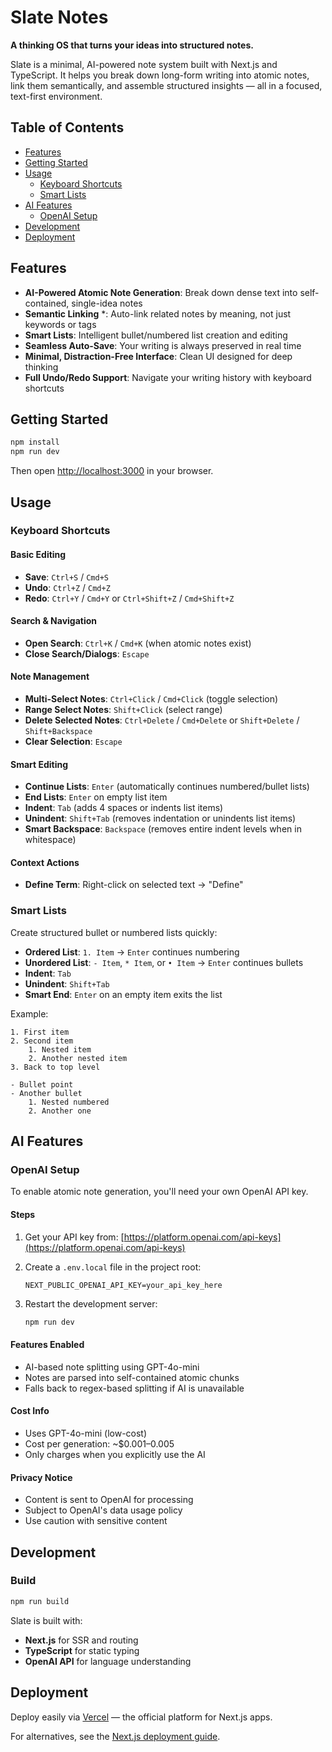 # Slate Notes

**A thinking OS that turns your ideas into structured notes.**

Slate is a minimal, AI-powered note system built with Next.js and TypeScript. It helps you break down long-form writing into atomic notes, link them semantically, and assemble structured insights — all in a focused, text-first environment.

## Table of Contents

- [Features](#features)
- [Getting Started](#getting-started)
- [Usage](#usage)
  - [Keyboard Shortcuts](#keyboard-shortcuts)
  - [Smart Lists](#smart-lists)
- [AI Features](#ai-features)
  - [OpenAI Setup](#openai-setup)
- [Development](#development)
- [Deployment](#deployment)

## Features

- **AI-Powered Atomic Note Generation**: Break down dense text into self-contained, single-idea notes
- **Semantic Linking** *: Auto-link related notes by meaning, not just keywords or tags
- **Smart Lists**: Intelligent bullet/numbered list creation and editing
- **Seamless Auto-Save**: Your writing is always preserved in real time
- **Minimal, Distraction-Free Interface**: Clean UI designed for deep thinking
- **Full Undo/Redo Support**: Navigate your writing history with keyboard shortcuts

## Getting Started

```bash
npm install
npm run dev
````

Then open [http://localhost:3000](http://localhost:3000) in your browser.

## Usage

### Keyboard Shortcuts

#### Basic Editing
* **Save**: `Ctrl+S` / `Cmd+S`
* **Undo**: `Ctrl+Z` / `Cmd+Z`
* **Redo**: `Ctrl+Y` / `Cmd+Y` or `Ctrl+Shift+Z` / `Cmd+Shift+Z`

#### Search & Navigation
* **Open Search**: `Ctrl+K` / `Cmd+K` (when atomic notes exist)
* **Close Search/Dialogs**: `Escape`

#### Note Management
* **Multi-Select Notes**: `Ctrl+Click` / `Cmd+Click` (toggle selection)
* **Range Select Notes**: `Shift+Click` (select range)
* **Delete Selected Notes**: `Ctrl+Delete` / `Cmd+Delete` or `Shift+Delete` / `Shift+Backspace`
* **Clear Selection**: `Escape`

#### Smart Editing
* **Continue Lists**: `Enter` (automatically continues numbered/bullet lists)
* **End Lists**: `Enter` on empty list item
* **Indent**: `Tab` (adds 4 spaces or indents list items)
* **Unindent**: `Shift+Tab` (removes indentation or unindents list items)
* **Smart Backspace**: `Backspace` (removes entire indent levels when in whitespace)

#### Context Actions
* **Define Term**: Right-click on selected text → "Define"

### Smart Lists

Create structured bullet or numbered lists quickly:

* **Ordered List**: `1. Item` → `Enter` continues numbering
* **Unordered List**: `- Item`, `* Item`, or `• Item` → `Enter` continues bullets
* **Indent**: `Tab`
* **Unindent**: `Shift+Tab`
* **Smart End**: `Enter` on an empty item exits the list

Example:

```
1. First item
2. Second item
    1. Nested item
    2. Another nested item
3. Back to top level

- Bullet point
- Another bullet
    1. Nested numbered
    2. Another one
```

## AI Features

### OpenAI Setup

To enable atomic note generation, you'll need your own OpenAI API key.

#### Steps

1. Get your API key from: [https://platform.openai.com/api-keys](https://platform.openai.com/api-keys)
2. Create a `.env.local` file in the project root:

   ```
   NEXT_PUBLIC_OPENAI_API_KEY=your_api_key_here
   ```
3. Restart the development server:

   ```bash
   npm run dev
   ```

#### Features Enabled

* AI-based note splitting using GPT-4o-mini
* Notes are parsed into self-contained atomic chunks
* Falls back to regex-based splitting if AI is unavailable

#### Cost Info

* Uses GPT-4o-mini (low-cost)
* Cost per generation: \~\$0.001–0.005
* Only charges when you explicitly use the AI

#### Privacy Notice

* Content is sent to OpenAI for processing
* Subject to OpenAI's data usage policy
* Use caution with sensitive content

## Development

### Build

```bash
npm run build
```

Slate is built with:

* **Next.js** for SSR and routing
* **TypeScript** for static typing
* **OpenAI API** for language understanding

## Deployment

Deploy easily via [Vercel](https://vercel.com/import/project?template=next.js) — the official platform for Next.js apps.

For alternatives, see the [Next.js deployment guide](https://nextjs.org/docs/app/building-your-application/deploying).